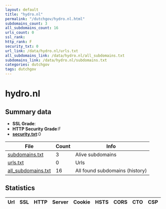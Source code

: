 ```yaml
---
layout: default
title: "hydro.nl"
permalink: "/dutchgov/hydro.nl.html"
subdomains_count: 3
all_subdomains_count: 16
urls_count: 0
ssl_rank: 
http_rank: F
security_txt: 0
url_link: /data/hydro.nl/urls.txt
all_subdomains_link: /data/hydro.nl/all_subdomains.txt
subdomains_link: /data/hydro.nl/subdomains.txt
categories: dutchgov
tags: dutchgov
---
```



# hydro.nl
## Summary data


 - **SSL Grade**:
 - **HTTP Security Grade**:F
 - **[security.txt](https://www.digitaleoverheid.nl/nieuws/standaard-security-txt-nu-verplicht-voor-overheid/)**:0


| File       | Count | Info |
|------------|-------|------|
|[subdomains.txt](/DutchGovScope/data/hydro.nl/subdomains.txt)|3|Alive subdomains|
|[urls.txt](/DutchGovScope/data/hydro.nl/urls.txt)|0|Urls|
|[all_subdomains.txt](/DutchGovScope/data/hydro.nl/all_subdomains.txt)|16|All found subdomains (history)|


## Statistics


| Url | SSL | HTTP | Server | Cookie | HSTS | CORS | CTO | CSP | XFO | XXP | RP |FP| Tech |Title |
|--------|-------|-------|------|------|------|------|------|------|------|------|------|------|------|------|

